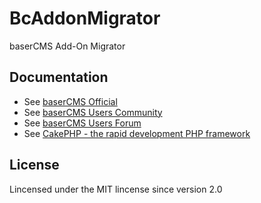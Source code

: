 BcAddonMigrator
==========
baserCMS Add-On Migrator

Documentation
-------------

- See [baserCMS Official](https://basercms.net/)
- See [baserCMS Users Community](https://basercms.net/community/)
- See [baserCMS Users Forum](https://forum.basercms.net/)
- See [CakePHP - the rapid development PHP framework](https://cakephp.org)

License
-------

Lincensed under the MIT lincense since version 2.0
